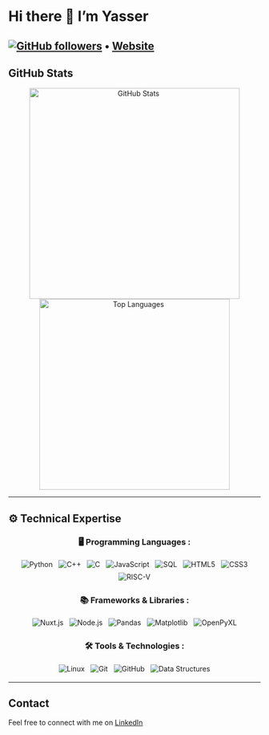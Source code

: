 # Hi there 👋 I’m Yasser

[![GitHub followers](https://img.shields.io/github/followers/xxxxxxxx15339?style=social)](https://github.com/xxxxxxxx15339) • [Website](https://xxxxxxxx15339.github.io/Berserker-Portfolio/)
---

## GitHub Stats

<p align="center">
  <img
    src="https://github-readme-stats.vercel.app/api?username=xxxxxxxx15339&show_icons=true&theme=dark&hide_border=true"
    alt="GitHub Stats"
    width="420" />
  <img
    src="https://github-readme-stats.vercel.app/api/top-langs/?username=xxxxxxxx15339&layout=compact&theme=dark&hide_border=true"
    alt="Top Languages"
    width="380" />
</p>

---

## ⚙️ Technical Expertise

<div align="center">

  ### 🖥️ Programming Languages :
  <img
    src="https://img.shields.io/badge/Python-3776AB?style=flat-square&logo=python&logoColor=white"
    alt="Python"
    style="margin:4px; display:inline-block;" />
  <img
    src="https://img.shields.io/badge/C++-00599C?style=flat-square&logo=cplusplus&logoColor=white"
    alt="C++"
    style="margin:4px; display:inline-block;" />
  <img
    src="https://img.shields.io/badge/C-005A9C?style=flat-square&logo=c&logoColor=white"
    alt="C"
    style="margin:4px; display:inline-block;" />
  <img
    src="https://img.shields.io/badge/JavaScript-F7DF1E?style=flat-square&logo=javascript&logoColor=black"
    alt="JavaScript"
    style="margin:4px; display:inline-block;" />
  <img
    src="https://img.shields.io/badge/SQL-4479A1?style=flat-square&logo=mysql&logoColor=white"
    alt="SQL"
    style="margin:4px; display:inline-block;" />
  <img
    src="https://img.shields.io/badge/HTML5-E34F26?style=flat-square&logo=html5&logoColor=white"
    alt="HTML5"
    style="margin:4px; display:inline-block;" />
  <img
    src="https://img.shields.io/badge/CSS3-1572B6?style=flat-square&logo=css3&logoColor=white"
    alt="CSS3"
    style="margin:4px; display:inline-block;" />
  <img
    src="https://img.shields.io/badge/RISC-V-000000?style=flat-square&logo=risc-v&logoColor=white"
    alt="RISC-V"
    style="margin:4px; display:inline-block;" />

  ### 📚 Frameworks & Libraries :
  <img
    src="https://img.shields.io/badge/Nuxt.js-00DC82?style=flat-square&logo=nuxtdotjs&logoColor=white"
    alt="Nuxt.js"
    style="margin:4px; display:inline-block;" />
  <img
    src="https://img.shields.io/badge/Node.js-339933?style=flat-square&logo=node.js&logoColor=white"
    alt="Node.js"
    style="margin:4px; display:inline-block;" />
  <img
    src="https://img.shields.io/badge/Pandas-150458?style=flat-square&logo=pandas&logoColor=white"
    alt="Pandas"
    style="margin:4px; display:inline-block;" />
  <img
    src="https://img.shields.io/badge/Matplotlib-11557C?style=flat-square&logo=matplotlib&logoColor=white"
    alt="Matplotlib"
    style="margin:4px; display:inline-block;" />
  <img
    src="https://img.shields.io/badge/OpenPyXL-107C41?style=flat-square&logo=microsoft-excel&logoColor=white"
    alt="OpenPyXL"
    style="margin:4px; display:inline-block;" />

  ### 🛠 Tools & Technologies :
  <img
    src="https://img.shields.io/badge/Linux-FCC624?style=flat-square&logo=linux&logoColor=black"
    alt="Linux"
    style="margin:4px; display:inline-block;" />
  <img
    src="https://img.shields.io/badge/Git-F05032?style=flat-square&logo=git&logoColor=white"
    alt="Git"
    style="margin:4px; display:inline-block;" />
  <img
    src="https://img.shields.io/badge/GitHub-181717?style=flat-square&logo=github&logoColor=white"
    alt="GitHub"
    style="margin:4px; display:inline-block;" />
  <img
    src="https://img.shields.io/badge/Data%20Structures-00599C?style=flat-square"
    alt="Data Structures"
    style="margin:4px; display:inline-block;" />

</div>

---

## Contact

Feel free to connect with me on [LinkedIn](https://www.linkedin.com/in/yasser-baouzil-354294343/)
